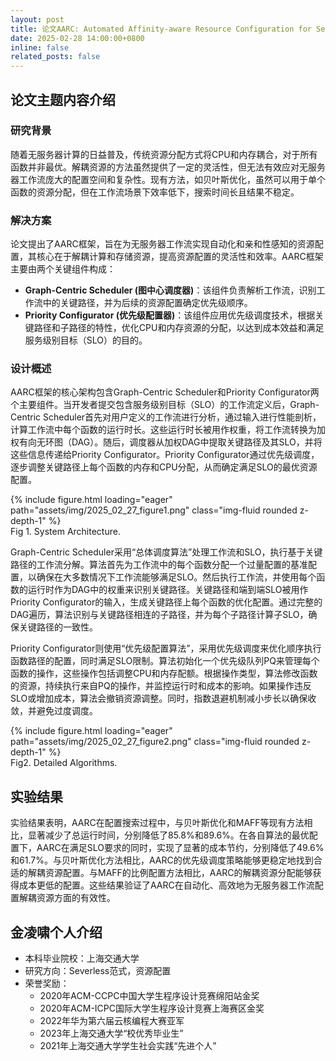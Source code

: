 ```yaml
---
layout: post
title: 论文AARC: Automated Affinity-aware Resource Configuration for Serverless Workflows被Design Automation Conference(CCF A)期刊接收，恭喜凌啸！
date: 2025-02-28 14:00:00+0800
inline: false
related_posts: false
---
```

## 论文主题内容介绍

### 研究背景

随着无服务器计算的日益普及，传统资源分配方式将CPU和内存耦合，对于所有函数并非最优。解耦资源的方法虽然提供了一定的灵活性，但无法有效应对无服务器工作流庞大的配置空间和复杂性。现有方法，如贝叶斯优化，虽然可以用于单个函数的资源分配，但在工作流场景下效率低下，搜索时间长且结果不稳定。

### 解决方案

论文提出了AARC框架，旨在为无服务器工作流实现自动化和亲和性感知的资源配置，其核心在于解耦计算和存储资源，提高资源配置的灵活性和效率。AARC框架主要由两个关键组件构成：

- **Graph-Centric Scheduler (图中心调度器)**：该组件负责解析工作流，识别工作流中的关键路径，并为后续的资源配置确定优先级顺序。
- **Priority Configurator (优先级配置器)**：该组件应用优先级调度技术，根据关键路径和子路径的特性，优化CPU和内存资源的分配，以达到成本效益和满足服务级别目标（SLO）的目的。

### 设计概述

AARC框架的核心架构包含Graph-Centric Scheduler和Priority Configurator两个主要组件。当开发者提交包含服务级别目标（SLO）的工作流定义后，Graph-Centric Scheduler首先对用户定义的工作流进行分析，通过输入进行性能剖析，计算工作流中每个函数的运行时长。这些运行时长被用作权重，将工作流转换为加权有向无环图（DAG）。随后，调度器从加权DAG中提取关键路径及其SLO，并将这些信息传递给Priority Configurator。Priority Configurator通过优先级调度，逐步调整关键路径上每个函数的内存和CPU分配，从而确定满足SLO的最优资源配置。

<div class="row">
    <div class="col-sm mt-3 mt-md-0">
        {% include figure.html loading="eager" path="assets/img/2025_02_27_figure1.png" class="img-fluid rounded z-depth-1" %}
    </div>
</div>
<div class="caption">
Fig 1. System Architecture.
</div>

Graph-Centric Scheduler采用“总体调度算法”处理工作流和SLO，执行基于关键路径的工作流分解。算法首先为工作流中的每个函数分配一个过量配置的基准配置，以确保在大多数情况下工作流能够满足SLO。然后执行工作流，并使用每个函数的运行时作为DAG中的权重来识别关键路径。关键路径和端到端SLO被用作Priority Configurator的输入，生成关键路径上每个函数的优化配置。通过完整的DAG遍历，算法识别与关键路径相连的子路径，并为每个子路径计算子SLO，确保关键路径的一致性。

Priority Configurator则使用“优先级配置算法”，采用优先级调度来优化顺序执行函数路径的配置，同时满足SLO限制。算法初始化一个优先级队列PQ来管理每个函数的操作，这些操作包括调整CPU和内存配额。根据操作类型，算法修改函数的资源，持续执行来自PQ的操作，并监控运行时和成本的影响。如果操作违反SLO或增加成本，算法会撤销资源调整。同时，指数退避机制减小步长以确保收敛，并避免过度调度。

<div class="row">
    <div class="col-sm mt-3 mt-md-0">
        {% include figure.html loading="eager" path="assets/img/2025_02_27_figure2.png" class="img-fluid rounded z-depth-1" %}
    </div>
</div>
<div class="caption">
Fig2. Detailed Algorithms.
</div>

## 实验结果

实验结果表明，AARC在配置搜索过程中，与贝叶斯优化和MAFF等现有方法相比，显著减少了总运行时间，分别降低了85.8%和89.6%。在各自算法的最优配置下，AARC在满足SLO要求的同时，实现了显著的成本节约，分别降低了49.6%和61.7%。与贝叶斯优化方法相比，AARC的优先级调度策略能够更稳定地找到合适的解耦资源配置。与MAFF的比例配置方法相比，AARC的解耦资源分配能够获得成本更低的配置。这些结果验证了AARC在自动化、高效地为无服务器工作流配置解耦资源方面的有效性。

## 金凌啸个人介绍

- 本科毕业院校：上海交通大学
- 研究方向：Severless范式，资源配置
- 荣誉奖励：
  - 2020年ACM-CCPC中国大学生程序设计竞赛绵阳站金奖
  - 2020年ACM-ICPC国际大学生程序设计竞赛上海赛区金奖
  - 2022年华为第六届云核编程大赛亚军
  - 2023年上海交通大学“校优秀毕业生”
  - 2021年上海交通大学学生社会实践“先进个人”
